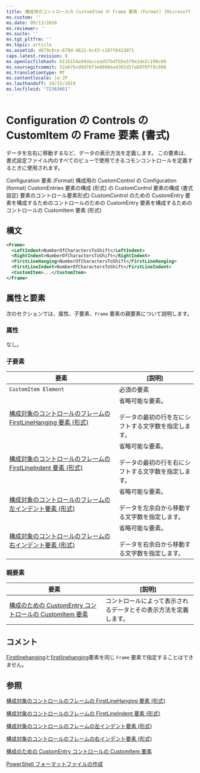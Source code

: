 ```yaml
---
title: 構成用のコントロールの CustomItem の Frame 要素 (Format) |Microsoft Docs
ms.custom: ''
ms.date: 09/13/2016
ms.reviewer: ''
ms.suite: ''
ms.tgt_pltfrm: ''
ms.topic: article
ms.assetid: d879c8ce-679d-4622-bc43-c207f6413871
caps.latest.revision: 9
ms.openlocfilehash: b11b154a94daccead57bdfb5e579e1de2c190c09
ms.sourcegitcommit: 52a67bcd9d7bf3e8600ea4302d1fa8970ff9c998
ms.translationtype: MT
ms.contentlocale: ja-JP
ms.lasthandoff: 10/15/2019
ms.locfileid: "72363661"
---
```

# <a name="frame-element-for-customitem-for-controls-for-configuration-format"></a>Configuration の Controls の CustomItem の Frame 要素 (書式)

データを左右に移動するなど、データの表示方法を定義します。 この要素は、書式設定ファイル内のすべてのビューで使用できるコモンコントロールを定義するときに使用されます。

Configuration 要素 (Format) 構成用の CustomControl の Configuration (format) CustomEntries 要素の構成 (形式) の CustomControl 要素の構成 (書式設定) 要素のコントロール要素形式) CustomControl のための CustomEntry 要素を構成するためのコントロールのための CustomEntry 要素を構成するためのコントロールの CustomItem 要素 (形式)

## <a name="syntax"></a>構文

```xml
<Frame>
  <LeftIndent>NumberOfCharactersToShift</LeftIndent>
  <RightIndent>NumberOfCharactersToShift</RightIndent>
  <FirstLineHanging>NumberOfCharactersToShift</FirstLineHanging>
  <FirstLineIndent>NumberOfCharactersToShift</FirstLineIndent>
  <CustomItem>...</CustomItem>
</Frame>
```

## <a name="attributes-and-elements"></a>属性と要素

次のセクションでは、属性、子要素、`Frame` 要素の親要素について説明します。

### <a name="attributes"></a>属性

なし。

### <a name="child-elements"></a>子要素

|要素|[説明]|
|-------------|-----------------|
|`CustomItem Element`|必須の要素|
|[構成対象のコントロールのフレームの FirstLineHanging 要素 (形式)](./firstlinehanging-element-for-frame-for-controls-for-configuration-format.md)|省略可能な要素。<br /><br /> データの最初の行を左にシフトする文字数を指定します。|
|[構成対象のコントロールのフレームの FirstLineIndent 要素 (形式)](./firstlineindent-element-for-frame-for-controls-for-configuration-format.md)|省略可能な要素。<br /><br /> データの最初の行を右にシフトする文字数を指定します。|
|[構成対象のコントロールのフレームの左インデント要素 (形式)](./leftindent-element-for-frame-for-controls-for-configuration-format.md)|省略可能な要素。<br /><br /> データを左余白から移動する文字数を指定します。|
|[構成対象のコントロールのフレームの右インデント要素 (形式)](./rightindent-element-for-frame-for-controls-for-configuration-format.md)|省略可能な要素。<br /><br /> データを右余白から移動する文字数を指定します。|

### <a name="parent-elements"></a>親要素

|要素|[説明]|
|-------------|-----------------|
|[構成のための CustomEntry コントロールの CustomItem 要素](./customitem-element-for-customentry-for-controls-for-configuration-format.md)|コントロールによって表示されるデータとその表示方法を定義します。|

## <a name="remarks"></a>コメント

[Firstlinehanging](./firstlinehanging-element-for-frame-for-controls-for-configuration-format.md)と[firstlinehanging](./firstlineindent-element-for-frame-for-controls-for-configuration-format.md)要素を同じ `Frame` 要素で指定することはできません。

## <a name="see-also"></a>参照

[構成対象のコントロールのフレームの FirstLineHanging 要素 (形式)](./firstlinehanging-element-for-frame-for-controls-for-configuration-format.md)

[構成対象のコントロールのフレームの FirstLineIndent 要素 (形式)](./firstlineindent-element-for-frame-for-controls-for-configuration-format.md)

[構成対象のコントロールのフレームの左インデント要素 (形式)](./leftindent-element-for-frame-for-controls-for-configuration-format.md)

[構成対象のコントロールのフレームの右インデント要素 (形式)](./rightindent-element-for-frame-for-controls-for-configuration-format.md)

[構成のための CustomEntry コントロールの CustomItem 要素](./customitem-element-for-customentry-for-controls-for-configuration-format.md)

[PowerShell フォーマットファイルの作成](./writing-a-powershell-formatting-file.md)
